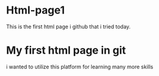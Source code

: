 # Html-page1
This is the first html page i github that i tried today.
<html>
  <head>
    <title>my first html page</title>
  </head>
  <body>
    <h1>My first html page in git</h1>
    i wanted to utilize this platform for learning many more skills
  </body>
</html>
